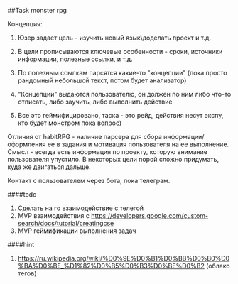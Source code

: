 ##Task monster rpg

Концепция:

1. Юзер задает цель - изучить новый язык\доделать проект и т.д.

2. В цели прописываются ключевые особенности - сроки, источники информации, полезные ссылки, и т.д.

3. По полезным ссылкам парсятся какие-то "концепции" (пока просто рандомный небольшой текст, потом будет анализатор)

4. "Концепции" выдаются пользователю, он должен по ним либо что-то отписать, либо заучить, либо выполнить действие

5. Все это геймифицировано, таска - это рейд, действия несут экспу, кто будет монстром пока вопрос)

Отличия от habitRPG - наличие парсера для сбора информации/оформления ее в задания и мотивация пользователя на ее выполнение.
Смысл - всегда есть информация по проекту, которую внимание пользователя упустило. В некоторых цели порой сложно придумать, куда же двигаться дальше.

Контакт с пользователем через бота, пока телеграм.

####todo
1. Сделать на го взаимодействие с телегой
2. MVP взаимодействия с https://developers.google.com/custom-search/docs/tutorial/creatingcse
3. MVP геймификации выполнения задач

####hint
1. https://ru.wikipedia.org/wiki/%D0%9E%D0%B1%D0%BB%D0%B0%D0%BA%D0%BE_%D1%82%D0%B5%D0%B3%D0%BE%D0%B2 (облако тегов)
